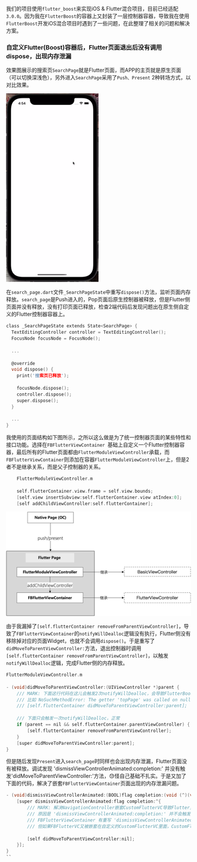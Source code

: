 我们的项目使用`flutter_boost`来实现iOS & Flutter混合项目，目前已经适配`3.0.0`。因为我在`FlutterBoost`的容器上又封装了一层控制器容器，导致我在使用`FlutterBoost`开发iOS混合项目时遇到了一些问题，在此整理了相关的问题和解决方案。

### 自定义Flutter(Boost)容器后，Flutter页面退出后没有调用dispose，出现内存泄漏

效果图展示的搜索页`SearchPage`就是Flutter页面，而APP的主页就是原生页面（可以切换深浅色），另外进入`SearchPage`采用了`Push、Present` 2种转场方式，以对比效果。

<img src="https://github.com/XiFengLang/flutter_notes/blob/main/assets/ezgif-com-gif-make.webp" width="50%" height="50%" alt="效果图"/><br/>

在`search_page.dart`文件`_SearchPageState`中重写`dispose()`方法，监听页面内存释放。`search_page`是Push进入的，Pop页面后原生控制器被释放，但是Flutter侧页面并没有释放，没有打印页面已释放，检查2端代码后发现问题出在原生侧自定义的Flutter控制器容器上。

```C
class _SearchPageState extends State<SearchPage> {
  TextEditingController controller = TextEditingController();
  FocusNode focusNode = FocusNode();

  ...

  @override
  void dispose() {
    print('搜索页已释放');

    focusNode.dispose();
    controller.dispose();
    super.dispose();
  }
  
  ...
}
```

我使用的页面结构如下图所示，之所以这么做是为了统一控制器页面的某些特性和接口功能。选择在`FBFlutterViewContainer `基础上自定义一个Flutter控制器容器，最后所有的Flutter页面都由`FlutterModuleViewController`承载，而`FBFlutterViewContainer`则添加在容器`FlutterModuleViewController`上，但是2者不是继承关系，而是父子控制器的关系。

```C
    FlutterModuleViewController.m

    self.flutterContainer.view.frame = self.view.bounds;
    [self.view insertSubview:self.flutterContainer.view atIndex:0];
    [self addChildViewController:self.flutterContainer];
```

<img src="https://github.com/XiFengLang/flutter_notes/blob/main/assets/flutter_page_container.png"  alt="Flutter控制器容器"/><br/>

由于我漏掉了`[self.flutterContainer removeFromParentViewController]`，导致了`FBFlutterViewContainer`的`notifyWillDealloc`逻辑没有执行，Flutter侧没有移除掉对应的页面Widget，也就不会调用`dispose()`。于是重写了`didMoveToParentViewController:`方法，退出控制器时调用`[self.flutterContainer removeFromParentViewController]`，以触发`notifyWillDealloc`逻辑，完成Flutter侧的内存释放。

```C
FlutterModuleViewController.m

- (void)didMoveToParentViewController:(UIViewController *)parent {
    /// MARK: 下面这行代码在这儿会触发2次notifyWillDealloc，会导致FlutterBoost出现异常
    /// 比如 NoSuchMethodError: The getter 'topPage' was called on null.
    /// [self.flutterContainer didMoveToParentViewController:parent];

    /// 下面只会触发一次notifyWillDealloc，正常
    if (parent == nil && self.flutterContainer.parentViewController) {
        [self.flutterContainer removeFromParentViewController];
    }
    [super didMoveToParentViewController:parent];
}
```

但是随后发现`Present`进入`search_page`时同样也会出现内存泄漏，Flutter页面没有被释放。调试发现 'dismissViewControllerAnimated:completion:' 并没有触发'didMoveToParentViewController:'方法，😓怪自己基础不扎实。于是又加了下面的代码，解决了嵌套`FBFlutterViewContainer`页面出现的内存泄漏问题。

```C
- (void)dismissViewControllerAnimated:(BOOL)flag completion:(void (^)(void))completion {
    [super dismissViewControllerAnimated:flag completion:^{
        /// MARK: 解决NavigationController嵌套CustomFlutterVC导致Flutter页面不释放的问题
        /// 原因是 'dismissViewControllerAnimated:completion:' 并不会触发 'didMoveToParentViewController:'方法
        /// FBFlutterViewContainer 有重写 'dismissViewControllerAnimated:completion:' 方法来移除Flutter页面
        /// 但如果FBFlutterVC又被嵌套在自定义的CustomFlutterVC里面，CustomFlutterVC就需要实现移除Flutter页面的逻辑，主动触发Flutter侧内存释放
        
        [self didMoveToParentViewController:nil];
    }];
}
``